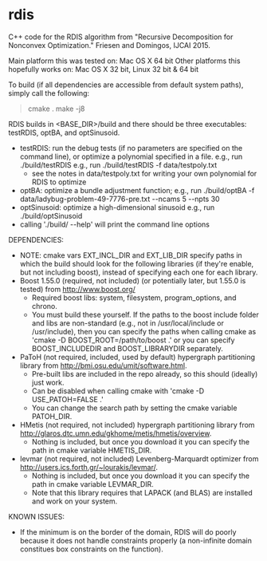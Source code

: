 # rdis
C++ code for the RDIS algorithm from "Recursive Decomposition for Nonconvex Optimization." Friesen and Domingos, IJCAI 2015.

Main platform this was tested on: Mac OS X 64 bit
Other platforms this hopefully works on: Mac OS X 32 bit, Linux 32 bit & 64 bit

To build (if all dependencies are accessible from default system paths), simply call the following:
> cmake .
> make -j8

RDIS builds in <BASE_DIR>/build and there should be three executables: testRDIS, optBA, and optSinusoid.
- testRDIS: run the debug tests (if no parameters are specified on the command line), or optimize a polynomial specified in a file.
  e.g., run ./build/testRDIS 
  e.g., run ./build/testRDIS -f data/testpoly.txt
  - see the notes in data/testpoly.txt for writing your own polynomial for RDIS to optimize
- optBA: optimize a bundle adjustment function; 
  e.g., run ./build/optBA -f data/ladybug-problem-49-7776-pre.txt --ncams 5 --npts 30
- optSinusoid: optimize a high-dimensional sinusoid
  e.g., run ./build/optSinusoid
- calling './build/<executable> --help' will print the command line options

DEPENDENCIES:
- NOTE: cmake vars EXT_INCL_DIR and EXT_LIB_DIR specify paths in which the build should look for the following libraries (if they're enable, but not including boost), instead of specifying each one for each library.
- Boost 1.55.0 (required, not included) (or potentially later, but 1.55.0 is tested) from http://www.boost.org/
  - Required boost libs: system, filesystem, program_options, and chrono.
  - You must build these yourself. If the paths to the boost include folder and libs are non-standard (e.g., not in /usr/local/include or /usr/include), then you can specify the paths when calling cmake as 'cmake -D BOOST_ROOT=/path/to/boost .' or you can specify BOOST_INCLUDEDIR and BOOST_LIBRARYDIR separately.
- PaToH (not required, included, used by default) hypergraph partitioning library from http://bmi.osu.edu/umit/software.html.
  - Pre-built libs are included in the repo already, so this should (ideally) just work.
  - Can be disabled when calling cmake with 'cmake -D USE_PATOH=FALSE .'
  - You can change the search path by setting the cmake variable PATOH_DIR.
- HMetis (not required, not included) hypergraph partitioning library from http://glaros.dtc.umn.edu/gkhome/metis/hmetis/overview.
  - Nothing is included, but once you download it you can specify the path in cmake variable HMETIS_DIR.
- levmar (not required, not included) Levenberg-Marquardt optimizer from http://users.ics.forth.gr/~lourakis/levmar/.
  - Nothing is included, but once you download it you can specify the path in cmake variable LEVMAR_DIR.
  - Note that this library requires that LAPACK (and BLAS) are installed and work on your system.
  
KNOWN ISSUES:
- If the minimum is on the border of the domain, RDIS will do poorly because it does not handle constraints properly (a non-infinite domain constitues box constraints on the function).
